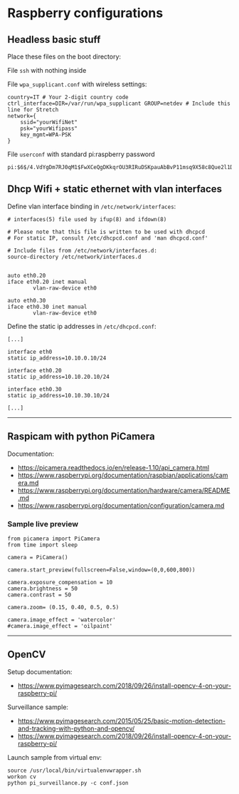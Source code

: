 # Raspberry configurations


## Headless basic stuff
Place these files on the boot directory:

File `ssh` with nothing inside

File `wpa_supplicant.conf` with wireless settings:
```
country=IT # Your 2-digit country code
ctrl_interface=DIR=/var/run/wpa_supplicant GROUP=netdev # Include this line for Stretch
network={
    ssid="yourWifiNet"
    psk="yourWifipass"
    key_mgmt=WPA-PSK
}
```

File `userconf` with standard pi:raspberry password
```
pi:$6$/4.VdYgDm7RJ0qM1$FwXCeQgDKkqrOU3RIRuDSKpauAbBvP11msq9X58c8Que2l1Dwq3vdJMgiZlQSbEXGaY5esVHGBNbCxKLVNqZW1
```




## Dhcp Wifi + static ethernet with vlan interfaces

Define vlan interface binding in `/etc/network/interfaces`:
```
# interfaces(5) file used by ifup(8) and ifdown(8)

# Please note that this file is written to be used with dhcpcd
# For static IP, consult /etc/dhcpcd.conf and 'man dhcpcd.conf'

# Include files from /etc/network/interfaces.d:
source-directory /etc/network/interfaces.d


auto eth0.20
iface eth0.20 inet manual
        vlan-raw-device eth0

auto eth0.30
iface eth0.30 inet manual
        vlan-raw-device eth0
```

Define the static ip addresses in `/etc/dhcpcd.conf`:

```
[...]

interface eth0
static ip_address=10.10.0.10/24

interface eth0.20
static ip_address=10.10.20.10/24

interface eth0.30
static ip_address=10.10.30.10/24

[...]
```

---

## Raspicam with python PiCamera

Documentation: 
- https://picamera.readthedocs.io/en/release-1.10/api_camera.html
- https://www.raspberrypi.org/documentation/raspbian/applications/camera.md
- https://www.raspberrypi.org/documentation/hardware/camera/README.md
- https://www.raspberrypi.org/documentation/configuration/camera.md


### Sample live preview 

```
from picamera import PiCamera
from time import sleep

camera = PiCamera()

camera.start_preview(fullscreen=False,window=(0,0,600,800))

camera.exposure_compensation = 10
camera.brightness = 50
camera.contrast = 50

camera.zoom= (0.15, 0.40, 0.5, 0.5)

camera.image_effect = 'watercolor'
#camera.image_effect = 'oilpaint'
```

---

## OpenCV

Setup documentation:
- https://www.pyimagesearch.com/2018/09/26/install-opencv-4-on-your-raspberry-pi/

Surveillance sample:
- https://www.pyimagesearch.com/2015/05/25/basic-motion-detection-and-tracking-with-python-and-opencv/
- https://www.pyimagesearch.com/2018/09/26/install-opencv-4-on-your-raspberry-pi/

Launch sample from virtual env:
```
source /usr/local/bin/virtualenvwrapper.sh
workon cv
python pi_surveillance.py -c conf.json
```

